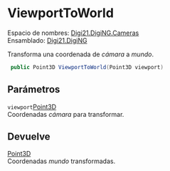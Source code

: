 # ViewportToWorld

Espacio de nombres: [Digi21.DigiNG.Cameras](../../../)  
Ensamblado: [Digi21.DigiNG](../../../../)

Transforma una coordenada de _cámara_ a _mundo_.

```csharp
 public Point3D ViewportToWorld(Point3D viewport)
```

## Parámetros

`viewport`[Point3D](../../../../digi21.math/clases/point3d.md)  
Coordenadas _cámara_ para transformar.

## Devuelve

[Point3D](../../../../digi21.math/clases/point3d.md)  
Coordenadas _mundo_ transformadas.



